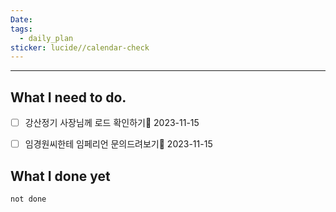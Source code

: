 ```yaml
---
Date: 
tags:
  - daily_plan
sticker: lucide//calendar-check
---
```

---
## What I need to do.

- [ ] 강산정기 사장님께 로드 확인하기📅 2023-11-15 
- [ ] 임경원씨한테 임페리언 문의드려보기📅 2023-11-15 



## What I done yet
```tasks
not done
```
